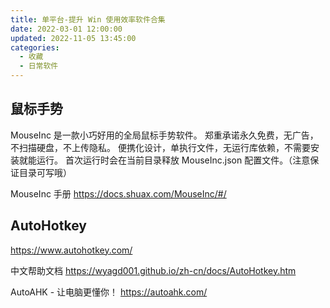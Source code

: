 ```yaml
---
title: 单平台-提升 Win 使用效率软件合集
date: 2022-03-01 12:00:00
updated: 2022-11-05 13:45:00
categories:
  - 收藏
  - 日常软件
---
```


## 鼠标手势

MouseInc 是一款小巧好用的全局鼠标手势软件。
郑重承诺永久免费，无广告，不扫描硬盘，不上传隐私。
便携化设计，单执行文件，无运行库依赖，不需要安装就能运行。
首次运行时会在当前目录释放 MouseInc.json 配置文件。（注意保证目录可写哦）

MouseInc 手册
<https://docs.shuax.com/MouseInc/#/>

## AutoHotkey

<https://www.autohotkey.com/>

中文帮助文档
<https://wyagd001.github.io/zh-cn/docs/AutoHotkey.htm>

AutoAHK - 让电脑更懂你！
<https://autoahk.com/>
